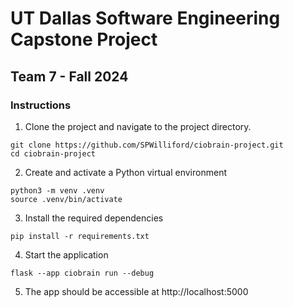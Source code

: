 # UT Dallas Software Engineering Capstone Project
## Team 7 - Fall 2024

### Instructions
1. Clone the project and navigate to the project directory.
```
git clone https://github.com/SPWilliford/ciobrain-project.git
cd ciobrain-project
```

2. Create and activate a Python virtual environment

```
python3 -m venv .venv
source .venv/bin/activate
```

3. Install the required dependencies
```
pip install -r requirements.txt
```

4. Start the application
```
flask --app ciobrain run --debug
```

5. The app should be accessible at http://localhost:5000
